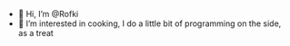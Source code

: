 - 👋 Hi, I’m @Rofki
- 👀 I’m interested in cooking, I do a little bit of programming on the side, as a treat

